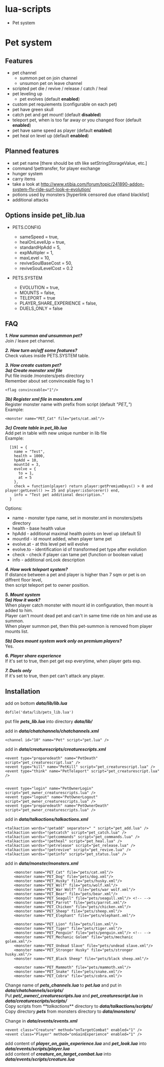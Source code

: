 # lua-scripts
  * Pet system

# Pet system
## Features
  * pet channel
    * summon pet on join channel
    * unsumon pet on leave channel
  * scripted pet die / revive / release / catch / heal
  * pet leveling up
    * pet evolves (default **enabled**)
  * custom pet requiements (configurable on each pet)
  * pet have green skull
  * catch pet and get mount! (default **disabled**)
  * teleport pet, when is too far away or you changed floor (default **enabled**)
  * pet have same speed as player (default **enabled**)
  * pet heal on level up (default **enabled**)

## Planned features
  * set pet name [there should be sth like setStringStorageValue, etc.]
  * command !pettransfer, for player exchange
  * hunger system
  * carry items
  * take a look at http://www.xtibia.com/forum/topic/241890-addon-system-fly-ride-surf-look-e-evolution/
  * potions used by monsters [hyperlink censored due otland blacklist]
  * additional attacks

## Options inside pet\_lib.lua
  * PETS.CONFIG
    * sameSpeed = true,
    * healOnLevelUp = true,
    * standardHpAdd = 5,
    * expMultipler = 1,
    * maxLevel = 10,
    * reviveSoulBaseCost = 50,
    * reviveSoulLevelCost = 0.2
  
  * PETS.SYSTEM
    * EVOLUTION = true,
    * MOUNTS = false,
    * TELEPORT = true
    * PLAYER\_SHARE\_EXPERIENCE = false,
    * DUELS\_ONLY = false

## FAQ
_**1. How summon and unsummon pet?**_  
Join / leave pet channel.  
  
_**2. How turn on/off some features?**_  
Check values inside PETS.SYSTEM table.  
  
_**3. How create custom pet?**_  
_**3a) Create monster xml file**_  
Put file inside /monsters/pets directory  
Remember about set convinceable flag to 1  
```
<flag convinceable="1"/>
```
  
_**3b) Register xml file in monsters.xml**_  
Register monster name with prefix from script (default _"PET\_"_)  
Example:  
```
<monster name="PET_Cat" file="pets/cat.xml"/>
```
  
_**3c) Create table in pet\_lib.lua**_  
Add pet in table with new unique number in lib file  
Example:  
```
  [19] = {
    name = "Test",
    health = 1000,
    hpAdd = 10,
    mountId = 3,
    evolve = {
      to = 1,
      at = 5
    },
    check = function(player) return player:getPremiumDays() > 0 and player:getLevel() >= 25 and player:isSorcerer() end,
    info = "Test pet additional description."
  }
```
Options:  
  * name - monster type name, set in monster.xml in monsters/pets directory
  * health - base health value
  * hpAdd - additional maximal health points on level up (default 5)
  * mountId - id mount added, when player tame pet
  * evolve.at - at this level pet will evolve
  * evolve.to - identification id of transformed pet type after evolution
  * check - check if player can tame pet (function or boolean value)
  * info - additional onLook description
  
_**4. How work teleport system?**_  
If distance between a pet and player is higher than 7 sqm or pet is on diffrent floor level,  
then script teleport pet to owner position.  
  
_**5. Mount system**_  
_**5a) How it work?**_  
When player catch monster with mount id in configuration, then mount is added to him.  
Player can't mount dead pet and can't in same time ride on him and use as summon.  
When player summon pet, then this pet-summon is removed from player mounts list.  
  
_**5b) Does mount system work only on premium players?**_  
Yes.  
  
_**6. Player share experience**_  
If it's set to true, then pet get exp everytime, when player gets exp.  
  
_**7. Duels only**_  
If it's set to true, then pet can't attack any player.
  
## Installation
add on bottom _**data/lib/lib.lua**_  
```
dofile('data/lib/pets_lib.lua')
```
  
put file _**pets\_lib.lua**_ into directory _**data/lib/**_  
  
add in _**data/chatchannels/chatchannels.xml**_  
```
<channel id="10" name="Pet" script="pet.lua" />
```

add in _**data/creaturescripts/creaturescripts.xml**_  
```
<event type="preparedeath" name="PetDeath" script="pet_creaturescript.lua" />
<event type="kill" name="PetKill" script="pet_creaturescript.lua" />
<event type="think" name="PetTeleport" script="pet_creaturescript.lua" />
 
 
<event type="login" name="PetOwnerLogin" script="pet_owner_creaturescripts.lua" />
<event type="logout" name="PetOwnerLogout" script="pet_owner_creaturescripts.lua" />
<event type="preparedeath" name="PetOwnerDeath" script="pet_owner_creaturescripts.lua" />
```

add in _**data/talkactions/talkactions.xml**_  
```
<talkaction words="!petadd" separator=" " script="pet_add.lua" />
<talkaction words="!petcatch" script="pet_catch.lua" />
<talkaction words="!petcommands" script="pet_commands.lua" />
<talkaction words="!petheal" script="pet_heal.lua" />
<talkaction words="!petrelease" script="pet_release.lua" />
<talkaction words="!petrevive" script="pet_revive.lua" />
<talkaction words="!petinfo" script="pet_status.lua" />
```

add in _**data/monster/monsters.xml**_  
```
    <monster name="PET_Cat" file="pets/cat.xml"/>
    <monster name="PET_Dog" file="pets/dog.xml"/>
    <monster name="PET_Husky" file="pets/husky.xml"/>
    <monster name="PET_Wolf" file="pets/wolf.xml"/>
    <monster name="PET_War Wolf" file="pets/war wolf.xml"/>
    <monster name="PET_Bear" file="pets/bear.xml"/>
    <monster name="PET_Seagull" file="pets/seagull.xml"/> <!-- -->
    <monster name="PET_Parrot" file="pets/parrot.xml"/>
    <monster name="PET_Chicken" file="pets/chicken.xml"/>
    <monster name="PET_Sheep" file="pets/sheep.xml"/>
    <monster name="PET_Elephant" file="pets/elephant.xml"/>
 
    <monster name="PET_Lion" file="pets/lion.xml"/>
    <monster name="PET_Tiger" file="pets/tiger.xml"/>
    <monster name="PET_Penguin" file="pets/penguin.xml"/> <!-- -->
    <monster name="PET_Mechanic Golem" file="pets/mechanic golem.xml"/>
    <monster name="PET_Undead Slave" file="pets/undead slave.xml"/>
    <monster name="PET_Stronger Husky" file="pets/stronger husky.xml"/>
    <monster name="PET_Black Sheep" file="pets/black sheep.xml"/>
 
    <monster name="PET_Mammoth" file="pets/mammoth.xml"/>
    <monster name="PET_Snake" file="pets/snake.xml"/>
    <monster name="PET_Cobra" file="pets/cobra.xml"/>
```

Change name of _**pets\_channels.lua**_ to _**pet.lua**_ and put in _**data/chatchannels/scripts/**_  
Put _**pet/_owner/_creaturescripts.lua**_ and _**pet\_creaturescript.lua**_ in _**data/creaturescripts/scripts/**_  
Copy scripts from _**talkactions_** directory to _**data/talkactions/scripts/**_ 
Copy directory _**pets**_ from monsters directory to _**data/monsters/**_  


Change in _**data/events/events.xml**_

```
<event class="Creature" method="onTargetCombat" enabled="1" />
<event class="Player" method="onGainExperience" enabled="1" />
```

add content of _**player\_on\_gain\_experience.lua**_ and _**pet\_look.lua**_ into _**data/events/scripts/player.lua**_  
add content of _**creature\_on\_target\_combat.lua**_ into _**data/events/scripts/creature.lua**_

